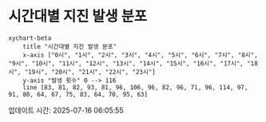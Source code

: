 # 시간대별 지진 발생 분포

```mermaid
xychart-beta
    title "시간대별 지진 발생 분포"
    x-axis ["0시", "1시", "2시", "3시", "4시", "5시", "6시", "7시", "8시", "9시", "10시", "11시", "12시", "13시", "14시", "15시", "16시", "17시", "18시", "19시", "20시", "21시", "22시", "23시"]
    y-axis "발생 횟수" 0 --> 116
    line [83, 81, 82, 93, 81, 96, 106, 96, 82, 96, 71, 96, 114, 97, 91, 80, 64, 67, 75, 83, 64, 70, 95, 63]
```

업데이트 시간: 2025-07-16 06:05:55
